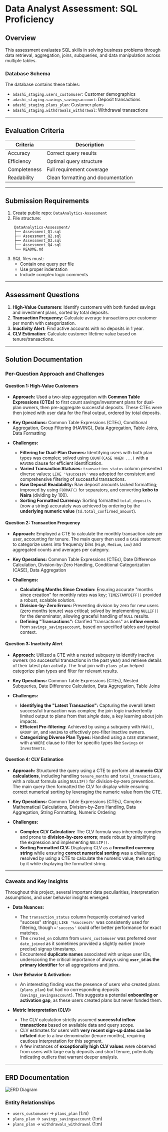 # Data Analyst Assessment: SQL Proficiency

## Overview
This assessment evaluates SQL skills in solving business problems through data retrieval, aggregation, joins, subqueries, and data manipulation across multiple tables.

### Database Schema
The database contains these tables:
- `adashi_staging.users_customuser`: Customer demographics
- `adashi_staging.savings_savingsaccount`: Deposit transactions
- `adashi_staging.plans_plan`: Customer plans
- `adashi_staging.withdrawals_withdrawal`: Withdrawal transactions

---

## Evaluation Criteria
| Criteria        | Description                          |
|-----------------|--------------------------------------|
| Accuracy        | Correct query results                |
| Efficiency      | Optimal query structure              |
| Completeness    | Full requirement coverage            |
| Readability     | Clean formatting and documentation   |

---

## Submission Requirements
1.  Create public repo: `DataAnalytics-Assessment`
2.  File structure:
```
    DataAnalytics-Assessment/
    ├── Assessment_Q1.sql
    ├── Assessment_Q2.sql
    ├── Assessment_Q3.sql
    ├── Assessment_Q4.sql
    └── README.md
```
3.  SQL files must:
    -   Contain one query per file
    -   Use proper indentation
    -   Include complex logic comments

---

## Assessment Questions
1.  **High-Value Customers**: Identify customers with both funded savings and investment plans, sorted by total deposits.
2.  **Transaction Frequency**: Calculate average transactions per customer per month with categorization.
3.  **Inactivity Alert**: Find active accounts with no deposits in 1 year.
4.  **CLV Estimation**: Calculate customer lifetime value based on tenure/transactions.

---

## Solution Documentation

### Per-Question Approach and Challenges

#### Question 1: High-Value Customers

* **Approach:** Used a two-step aggregation with **Common Table Expressions (CTEs)** to first count savings/investment plans for dual-plan owners, then pre-aggregate successful deposits. These CTEs were then joined with user data for the final output, ordered by total deposits.

* **Key Operations:** Common Table Expressions (CTEs), Conditional Aggregation, Group Filtering (HAVING), Data Aggregation, Table Joins, Data Formatting

* **Challenges:**
    * **Filtering for Dual-Plan Owners:** Identifying users with both plan types was complex; solved using `COUNT(CASE WHEN ...)` with a `HAVING` clause for efficient identification.
    * **Varied Transaction Statuses:** `transaction_status` column presented diverse values; `LIKE '%success%'` was adopted for consistent and comprehensive filtering of successful transactions.
    * **Raw Deposit Readability:** Raw deposit amounts lacked formatting; improved by using `FORMAT()` for separators, and converting **kobo to Naira** (dividing by 100).
    * **Sorting Formatted Currency:** Sorting formatted `total_deposits` (now a string) accurately was achieved by ordering by the **underlying numeric value** (`td.total_confirmed_amount`).

#### Question 2: Transaction Frequency

* **Approach:** Employed a CTE to calculate the monthly transaction rate per user, accounting for tenure. The main query then used a `CASE` statement to categorize users into frequency bins (`High`, `Medium`, `Low`) and aggregated counts and averages per category.

* **Key Operations:** Common Table Expressions (CTEs), Date Difference Calculation, Division-by-Zero Handling, Conditional Categorization (CASE), Data Aggregation

* **Challenges:**
    * **Calculating Months Since Creation:** Ensuring accurate "months since creation" for monthly rates was key; `TIMESTAMPDIFF()` provided a robust, scalable solution.
    * **Division-by-Zero Errors:** Preventing division by zero for new users (zero months tenure) was critical; solved by implementing `NULLIF()` for the denominator, allowing graceful handling of `NULL` results.
    * **Defining "Transactions":** Clarified "transactions" as **inflow events** from `savings_savingsaccount`, based on specified tables and typical context.

#### Question 3: Inactivity Alert

* **Approach:** Utilized a CTE with a nested subquery to identify inactive owners (no successful transactions in the past year) and retrieve details of their latest plan activity. The final join with `plans_plan` helped categorize plan types and filter for relevant results.

* **Key Operations:** Common Table Expressions (CTEs), Nested Subqueries, Date Difference Calculation, Data Aggregation, Table Joins

* **Challenges:**
    * **Identifying the "Latest Transaction":** Capturing the overall latest successful transaction was complex; the join logic inadvertently limited output to plans from that *single* date, a key learning about join impacts.
    * **Efficient Pre-filtering:** Achieved by using a subquery with `MAX()`, `GROUP BY`, and `HAVING` to effectively pre-filter inactive owners.
    * **Categorizing Diverse Plan Types:** Handled using a `CASE` statement, with a `WHERE` clause to filter for specific types like `Savings` or `Investments`.

#### Question 4: CLV Estimation
* **Approach:** Structured the query using a CTE to perform all **numeric CLV calculations**, including handling `tenure_months` and `total_transactions`, with a robust formula using `NULLIF()` for division-by-zero prevention. The main query then formatted the CLV for display while ensuring correct numerical sorting by leveraging the numeric value from the CTE.

* **Key Operations:** Common Table Expressions (CTEs), Complex Mathematical Calculations, Division-by-Zero Handling, Data Aggregation, String Formatting, Numeric Ordering

* **Challenges:**
    * **Complex CLV Calculation:** The CLV formula was inherently complex and prone to **division-by-zero errors**; made robust by simplifying the expression and implementing `NULLIF()`.
    * **Sorting Formatted CLV:** Displaying CLV as a **formatted currency string** while ensuring **correct numerical sorting** was a challenge; resolved by using a CTE to calculate the numeric value, then sorting by it while displaying the formatted string.

---

### Caveats and Key Insights

Throughout this project, several important data peculiarities, interpretation assumptions, and user behavior insights emerged:

* **Data Nuances:**
    * The `transaction_status` column frequently contained varied "success" strings; `LIKE '%success%'` was consistently used for filtering, though `='success'` could offer better performance for exact matches.
    * The `created_on` column from `users_customuser` was preferred over `date_joined` as it sometimes provided a slightly earlier (more precise) signup timestamp.
    * Encountered **duplicate names** associated with unique user IDs, underscoring the critical importance of always using **`user_id` as the primary identifier** for all aggregations and joins.

* **User Behavior & Activation:**
    * An interesting finding was the presence of users who created plans (`plans_plan`) but had no corresponding deposits (`savings_savingsaccount`). This suggests a potential **onboarding or activation gap**, as these users created plans but never funded them.

* **Metric Interpretation (CLV):**
    * The CLV calculation strictly assumed **successful inflow transactions** based on available data and query scope.
    * CLV estimates for users with **very recent sign-up dates can be inflated** due to a low denominator (tenure months), requiring cautious interpretation for this segment.
    * A few instances of **exceptionally high CLV values** were observed from users with large early deposits and short tenure, potentially indicating outliers that warrant deeper analysis.

---

## ERD Documentation
![ERD Diagram](https://github.com/WaleOye-517/DataAnalytics-Assessment/blob/2d7f8b991ca2932a478bc8c41b1240dc49e2ac65/erd.jpg)

### Entity Relationships
-   `users_customuser` → `plans_plan` (1:m)
-   `plans_plan` → `savings_savingsaccount` (1:m)
-   `plans_plan` → `withdrawals_withdrawal` (1:m)